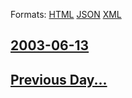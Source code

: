 
Formats: [HTML](2003/06/13/index.html)  [JSON](2003/06/13/index.json)  [XML](2003/06/13/index.xml)  

## [2003-06-13](/news/2003/06/13/index.md)

## [Previous Day...](/news/2003/06/12/index.md)

